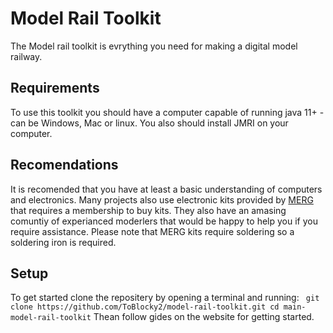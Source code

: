 # Model Rail Toolkit
The Model rail toolkit is evrything you need for making a digital model railway.
## Requirements
To use this toolkit you should have a computer capable of running java 11+ - can be Windows, Mac or linux. You also should install JMRI on your computer.
## Recomendations
It is recomended that you have at least a basic understanding of computers and electronics. Many projects also use electronic kits provided by [MERG](https://www.merg.org.uk/) that requires a membership to buy kits. They also have an amasing comuntiy of experianced moderlers that would be happy to help you if you require assistance. Please note that MERG kits require soldering so a soldering iron is required.
## Setup
To get started clone the repositery by opening a terminal and running: 
`
git clone https://github.com/ToBlocky2/model-rail-toolkit.git
cd main-model-rail-toolkit`
Thean follow gides on the website for getting started.

